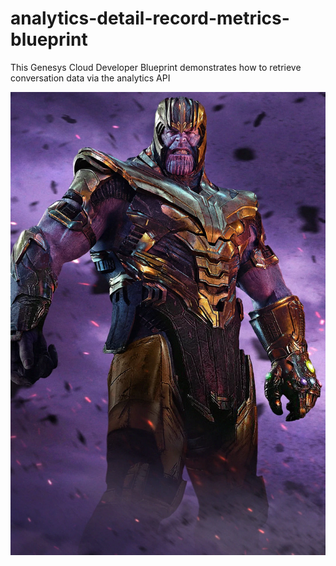 # analytics-detail-record-metrics-blueprint
This Genesys Cloud Developer Blueprint demonstrates how to retrieve conversation data via the analytics API  

![Overview](blueprint/images/overview.png)
